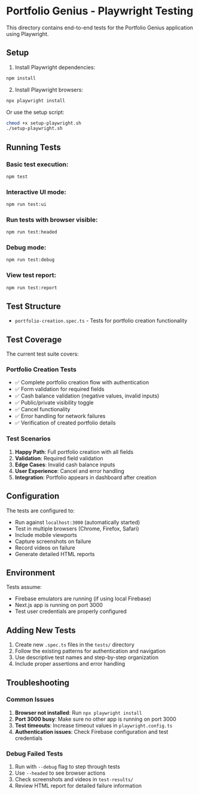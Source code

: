 # Portfolio Genius - Playwright Testing

This directory contains end-to-end tests for the Portfolio Genius application using Playwright.

## Setup

1. Install Playwright dependencies:
```bash
npm install
```

2. Install Playwright browsers:
```bash
npx playwright install
```

Or use the setup script:
```bash
chmod +x setup-playwright.sh
./setup-playwright.sh
```

## Running Tests

### Basic test execution:
```bash
npm test
```

### Interactive UI mode:
```bash
npm run test:ui
```

### Run tests with browser visible:
```bash
npm run test:headed
```

### Debug mode:
```bash
npm run test:debug
```

### View test report:
```bash
npm run test:report
```

## Test Structure

- `portfolio-creation.spec.ts` - Tests for portfolio creation functionality

## Test Coverage

The current test suite covers:

### Portfolio Creation Tests
- ✅ Complete portfolio creation flow with authentication
- ✅ Form validation for required fields
- ✅ Cash balance validation (negative values, invalid inputs)
- ✅ Public/private visibility toggle
- ✅ Cancel functionality
- ✅ Error handling for network failures
- ✅ Verification of created portfolio details

### Test Scenarios
1. **Happy Path**: Full portfolio creation with all fields
2. **Validation**: Required field validation
3. **Edge Cases**: Invalid cash balance inputs
4. **User Experience**: Cancel and error handling
5. **Integration**: Portfolio appears in dashboard after creation

## Configuration

The tests are configured to:
- Run against `localhost:3000` (automatically started)
- Test in multiple browsers (Chrome, Firefox, Safari)
- Include mobile viewports
- Capture screenshots on failure
- Record videos on failure
- Generate detailed HTML reports

## Environment

Tests assume:
- Firebase emulators are running (if using local Firebase)
- Next.js app is running on port 3000
- Test user credentials are properly configured

## Adding New Tests

1. Create new `.spec.ts` files in the `tests/` directory
2. Follow the existing patterns for authentication and navigation
3. Use descriptive test names and step-by-step organization
4. Include proper assertions and error handling

## Troubleshooting

### Common Issues

1. **Browser not installed**: Run `npx playwright install`
2. **Port 3000 busy**: Make sure no other app is running on port 3000
3. **Test timeouts**: Increase timeout values in `playwright.config.ts`
4. **Authentication issues**: Check Firebase configuration and test credentials

### Debug Failed Tests

1. Run with `--debug` flag to step through tests
2. Use `--headed` to see browser actions
3. Check screenshots and videos in `test-results/`
4. Review HTML report for detailed failure information 